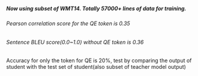 
##### Now using subset of WMT14. Totally 57000+ lines of data for training.
###### Pearson correlation score for the QE token is 0.35 
###### Sentence BLEU score(0.0~1.0) without QE token is 0.36 

Accuracy for only the token for QE is 20%, test by comparing the output of student with the test set of student(also subset of teacher model output)
